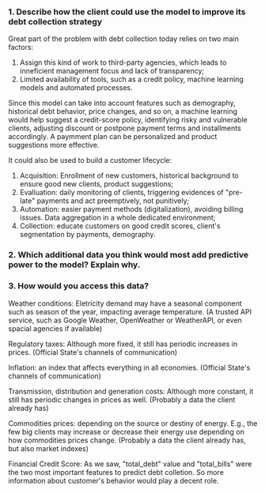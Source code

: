 ### 1. Describe how the client could use the model to improve its debt collection strategy

Great part of the problem with debt collection today relies on two main factors:

1. Assign this kind of work to third-party agencies, which leads to inneficient management focus and lack of transparency;
2. Limited availability of tools, such as a credit policy, machine learning models and automated processes.


Since this model can take into account features such as demography, historical debt behavior, price changes, and so on, 
a machine learning would help suggest a credit-score policy, identifying risky and vulnerable clients,
adjusting discount or postpone payment terms and installments accordingly. A paymment plan
can be personalized and product suggestions more effective.

It could also be used to build a customer lifecycle:

1. Acquisition: Enrollment of new customers, historical background to ensure good new clients, product suggestions;
2. Evalluation: daily monitoring of clients, triggering evidences of "pre-late" payments and act preemptively, 
not punitively;
3. Automation: easier payment methods (digitalization), avoiding billing issues. Data aggregation in a whole dedicated environment;
4. Collection: educate customers on good credit scores, client's segmentation by payments, demography.


### 2. Which additional data you think would most add predictive power to the model? Explain why.
### 3. How would you access this data?

Weather conditions: Eletricity demand may have a seasonal component such as season of the year, impacting average
temperature. (A trusted API service, such as Google Weather, OpenWeather or WeatherAPI, or even spacial agencies
if available)

Regulatory taxes: Although more fixed, it still has periodic increases in prices. (Official State's channels of communication)

Inflation: an index that affects everything in all economies. (Official State's channels of communication)

Transmission, distribution and generation costs: Although more constant, it still has periodic changes in prices as well.
(Probably a data the client already has)

Commodities prices: depending on the source or destiny of energy. E.g., the few big clients may increase or decrease
their energy use depending on how commodities prices change. (Probably a data the client already has, but also market
indexes)

Financial Credit Score: As we saw, "total_debt" value and "total_bills" were the two most important features to predict 
debt colletion. So more information about customer's behavior would play a decent role.
